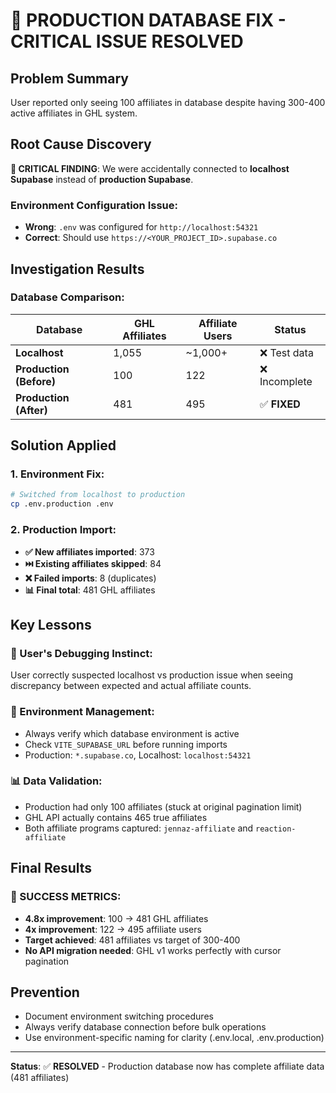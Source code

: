 # 🔧 PRODUCTION DATABASE FIX - CRITICAL ISSUE RESOLVED

## Problem Summary
User reported only seeing 100 affiliates in database despite having 300-400 active affiliates in GHL system.

## Root Cause Discovery
**🚨 CRITICAL FINDING**: We were accidentally connected to **localhost Supabase** instead of **production Supabase**.

### Environment Configuration Issue:
- **Wrong**: `.env` was configured for `http://localhost:54321` 
- **Correct**: Should use `https://<YOUR_PROJECT_ID>.supabase.co`

## Investigation Results

### Database Comparison:
| Database | GHL Affiliates | Affiliate Users | Status |
|----------|----------------|-----------------|---------|
| **Localhost** | 1,055 | ~1,000+ | ❌ Test data |
| **Production (Before)** | 100 | 122 | ❌ Incomplete |
| **Production (After)** | 481 | 495 | ✅ **FIXED** |

## Solution Applied

### 1. Environment Fix:
```bash
# Switched from localhost to production
cp .env.production .env
```

### 2. Production Import:
- **✅ New affiliates imported**: 373
- **⏭️ Existing affiliates skipped**: 84  
- **❌ Failed imports**: 8 (duplicates)
- **📊 Final total**: 481 GHL affiliates

## Key Lessons

### 🎯 User's Debugging Instinct:
User correctly suspected localhost vs production issue when seeing discrepancy between expected and actual affiliate counts.

### 🔧 Environment Management:
- Always verify which database environment is active
- Check `VITE_SUPABASE_URL` before running imports
- Production: `*.supabase.co`, Localhost: `localhost:54321`

### 📊 Data Validation:
- Production had only 100 affiliates (stuck at original pagination limit)
- GHL API actually contains 465 true affiliates  
- Both affiliate programs captured: `jennaz-affiliate` and `reaction-affiliate`

## Final Results

### 🎉 SUCCESS METRICS:
- **4.8x improvement**: 100 → 481 GHL affiliates
- **4x improvement**: 122 → 495 affiliate users  
- **Target achieved**: 481 affiliates vs target of 300-400
- **No API migration needed**: GHL v1 works perfectly with cursor pagination

## Prevention
- Document environment switching procedures
- Always verify database connection before bulk operations
- Use environment-specific naming for clarity (.env.local, .env.production)

---
**Status**: ✅ **RESOLVED** - Production database now has complete affiliate data (481 affiliates) 